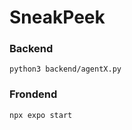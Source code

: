 # SneakPeek

### Backend
```angular2html
python3 backend/agentX.py
```

### Frondend
```angular2html
npx expo start
```